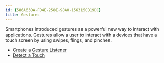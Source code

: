 ```yaml
---
id: {586A63DA-FD4E-258E-98A0-156315CB19DC}  
title: Gestures  
---
```


Smartphones introduced gestures as a powerful new way to interact with
applications. Gestures allow a user to interact with a devices that have a touch
screen by using swipes, flings, and pinches.

-   [Create a Gesture Listener](/recipes/android/other_ux/gestures/create_a_gesture_listener) 
-   [Detect a Touch](/recipes/android/other_ux/gestures/detect_a_touch)